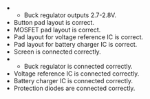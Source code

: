 * + Buck regulator outputs 2.7-2.8V.
*   Button pad layout is correct.
*   MOSFET pad layout is correct.
*   Pad layout for voltage reference IC is correct.
*   Pad layout for battery charger IC is correct.
*   Screen is connected correctly.
* + Buck regulator is connected correctly.
*   Voltage reference IC is connected correctly.
*   Battery charger IC is connected correctly.
*   Protection diodes are connected correctly.
